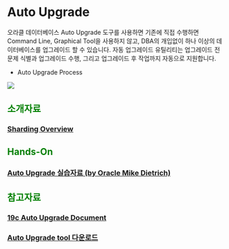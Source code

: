 <H1>Auto Upgrade</H1>

오라클 데이터베이스 Auto Upgrade 도구를 사용하면 기존에 직접 수행하면 Command Line, Graphical Tool을 사용하지 않고, DBA의 개입없이 하나 이상의 데이터베이스를 업그레이드 할 수 있습니다. 자동 업그레이드 유틸리티는 업그레이드 전 문제 식별과 업그레이드 수행, 그리고 업그레이드 후 작업까지 자동으로 지원합니다. 

- Auto Upgrade Process
<img src="https://docs.oracle.com/en/database/oracle/oracle-database/19/upgrd/img/autoupgrade-workflow.png">

<H2><font color="green"> 소개자료 </fornt></H2>
<H3><a href="https://github.com/oracle19c-cookbook/Availability-Scalability/blob/master/Sharding/Overview-Oracle_Sharding.pdf"> Sharding Overview </a></H3>

<H2><font color="green"> Hands-On</fornt></H2>
<H3><a href="https://mikedietrichde.com/hol-19c-autoupgrade/"> Auto Upgrade 실습자료 (by Oracle Mike Dietrich) </a></H3>

<H2><font color="green"> 참고자료 </fornt></H2>
<H3><a href="https://docs.oracle.com/en/database/oracle/oracle-database/19/upgrd/using-autoupgrade-oracle-database-upgrades.html#GUID-71883C8C-7A34-4E93-8955-040CB04F2109"> 
19c Auto Upgrade Document </a> </H3>
<H3><a href="https://support.oracle.com/epmos/faces/DocumentDisplay?_afrLoop=419401749798929&id=2485457.1&_afrWindowMode=0&_adf.ctrl-state=etrgg3151_4">
Auto Upgrade tool 다운로드 </a> </H3>
